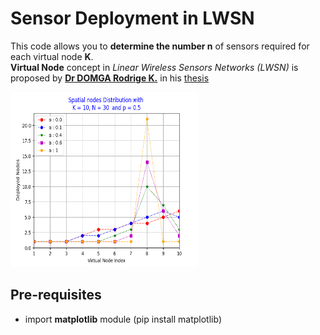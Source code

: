 # Sensor Deployment in LWSN 
This code allows you to <strong>determine the number n</strong> of sensors required for each virtual node <strong>K</strong>.<br/>
<strong>Virtual Node</strong>  concept in <em>Linear Wireless Sensors Networks (LWSN)</em> is proposed by <strong>[Dr DOMGA Rodrige K.](https://cm.linkedin.com/in/rodrigue-domga-komguem-phd-311b2a20)</strong>
in his [thesis](https://tel.archives-ouvertes.fr/tel-03088530v2/document)

<img src="./resultats_seq1.png" alt="GNU/Linux" width="300" height="280"/>

## Pre-requisites
<ul>
  <li> import <strong>matplotlib</strong> module (pip install matplotlib)</li>
</ul>
